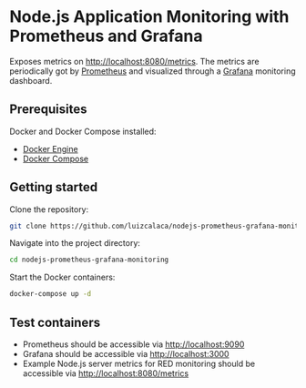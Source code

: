 # Node.js Application Monitoring with Prometheus and Grafana

Exposes metrics on [http://localhost:8080/metrics](http://localhost:8080/metrics). The metrics are periodically got by [Prometheus](https://prometheus.io) and visualized through a [Grafana](https://grafana.com/oss/grafana) monitoring dashboard.

## Prerequisites

Docker and Docker Compose installed:

- [Docker Engine](https://docs.docker.com/engine)
- [Docker Compose](https://docs.docker.com/compose)

## Getting started

Clone the repository:

```bash
git clone https://github.com/luizcalaca/nodejs-prometheus-grafana-monitoring
```

Navigate into the project directory:

```bash
cd nodejs-prometheus-grafana-monitoring
```

Start the Docker containers:

```bash
docker-compose up -d
```

## Test containers

- Prometheus should be accessible via [http://localhost:9090](http://localhost:9090)
- Grafana should be accessible via [http://localhost:3000](http://localhost:3000)
- Example Node.js server metrics for RED monitoring should be accessible via [http://localhost:8080/metrics](http://localhost:8080/metrics)
